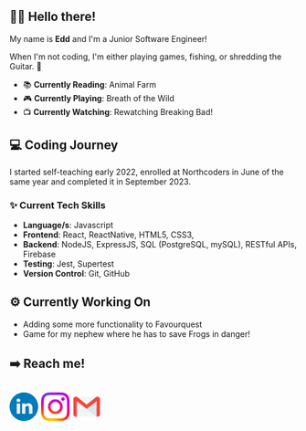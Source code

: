 ## 👋🏼 Hello there!

My name is **Edd** and I'm a Junior Software Engineer!

When I'm not coding, I'm either playing games, fishing, or shredding the Guitar. 🎸

- 📚 **Currently Reading**: Animal Farm
- 🎮 **Currently Playing**: Breath of the Wild
- 📺 **Currently Watching**: Rewatching Breaking Bad!

## 💻 Coding Journey

I started self-teaching early 2022, enrolled at Northcoders in June of the same year and completed it in September 2023.

### ✨ Current Tech Skills

- **Language/s**: Javascript
- **Frontend**: React, ReactNative, HTML5, CSS3,
- **Backend**: NodeJS, ExpressJS, SQL (PostgreSQL, mySQL), RESTful APIs, Firebase
- **Testing**: Jest, Supertest
- **Version Control**: Git, GitHub

## ⚙️ Currently Working On

- Adding some more functionality to Favourquest
- Game for my nephew where he has to save Frogs in danger!

## ➡️ Reach me!

## [<img src="socials/linkedin.png" width="50" height="50">](https://www.linkedin.com/in/edd-connolly/) [<img src="socials/instagram.png" width="50" height="50">](https://www.instagram.com/eggaholic/) [<img src="socials/email.png" width="50" height="50">](mailto:eddconnolly905@msn.com)
